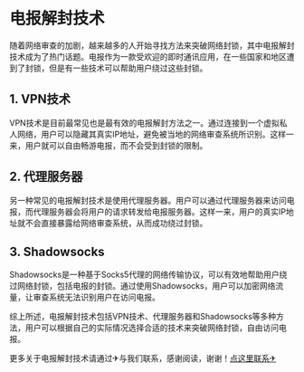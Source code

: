# 电报解封技术

随着网络审查的加剧，越来越多的人开始寻找方法来突破网络封锁，其中电报解封技术成为了热门话题。电报作为一款受欢迎的即时通讯应用，在一些国家和地区遭到了封锁，但是有一些技术可以帮助用户绕过这些封锁。

## 1. VPN技术

VPN技术是目前最常见也是最有效的电报解封方法之一。通过连接到一个虚拟私人网络，用户可以隐藏其真实IP地址，避免被当地的网络审查系统所识别。这样一来，用户就可以自由畅游电报，而不会受到封锁的限制。

## 2. 代理服务器

另一种常见的电报解封技术是使用代理服务器。用户可以通过代理服务器来访问电报，而代理服务器会将用户的请求转发给电报服务器。这样一来，用户的真实IP地址就不会直接暴露给网络审查系统，从而成功绕过封锁。

## 3. Shadowsocks

Shadowsocks是一种基于Socks5代理的网络传输协议，可以有效地帮助用户绕过网络封锁，包括电报的封锁。通过使用Shadowsocks，用户可以加密网络流量，让审查系统无法识别用户在访问电报。

综上所述，电报解封技术包括VPN技术、代理服务器和Shadowsocks等多种方法，用户可以根据自己的实际情况选择合适的技术来突破网络封锁，自由访问电报。

更多关于电报解封技术请通过✈与我们联系，感谢阅读，谢谢！[点这里联系✈](https://sms.k02.cc)